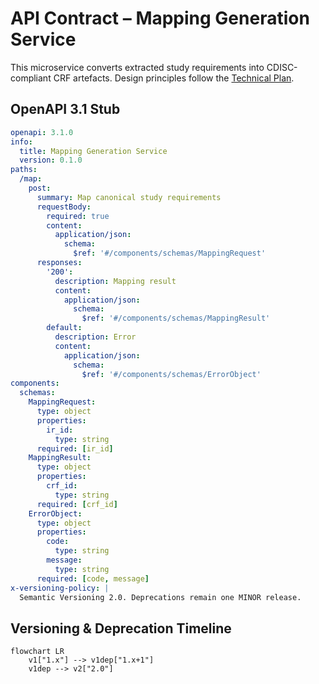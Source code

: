 # API Contract – Mapping Generation Service

This microservice converts extracted study requirements into CDISC-compliant CRF artefacts. Design principles follow the [Technical Plan](../../technical-plan.md).

## OpenAPI 3.1 Stub
```yaml
openapi: 3.1.0
info:
  title: Mapping Generation Service
  version: 0.1.0
paths:
  /map:
    post:
      summary: Map canonical study requirements
      requestBody:
        required: true
        content:
          application/json:
            schema:
              $ref: '#/components/schemas/MappingRequest'
      responses:
        '200':
          description: Mapping result
          content:
            application/json:
              schema:
                $ref: '#/components/schemas/MappingResult'
        default:
          description: Error
          content:
            application/json:
              schema:
                $ref: '#/components/schemas/ErrorObject'
components:
  schemas:
    MappingRequest:
      type: object
      properties:
        ir_id:
          type: string
      required: [ir_id]
    MappingResult:
      type: object
      properties:
        crf_id:
          type: string
      required: [crf_id]
    ErrorObject:
      type: object
      properties:
        code:
          type: string
        message:
          type: string
      required: [code, message]
x-versioning-policy: |
  Semantic Versioning 2.0. Deprecations remain one MINOR release.
```

## Versioning & Deprecation Timeline
```mermaid
flowchart LR
    v1["1.x"] --> v1dep["1.x+1"]
    v1dep --> v2["2.0"]
```
